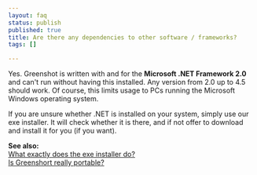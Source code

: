 ```yaml
---
layout: faq
status: publish
published: true
title: Are there any dependencies to other software / frameworks?
tags: []

---
```

<p>Yes. Greenshot is written with and for the <strong>Microsoft .NET Framework 2.0</strong> and can't run without having this installed. Any version from 2.0 up to 4.5 should work. Of course, this limits usage to PCs running the Microsoft Windows operating system.</p>
<p>If you are unsure whether .NET is installed on your system, simply use our exe installer. It will check whether it is there, and if not offer to download and install it for you (if you want).</p>
<p><strong>See also:</strong><br />
<a href="/faq/what-exactly-does-the-exe-installer-do/">What exactly does the exe installer do?</a><br />
<a href="/faq/is-greenshort-really-portable/">Is Greenshort really portable?</a></p>
